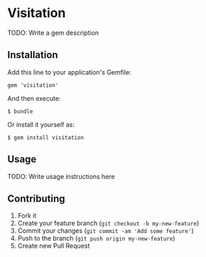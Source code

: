 # Visitation

TODO: Write a gem description

## Installation

Add this line to your application's Gemfile:

    gem 'visitation'

And then execute:

    $ bundle

Or install it yourself as:

    $ gem install visitation

## Usage

TODO: Write usage instructions here

## Contributing

1. Fork it
2. Create your feature branch (`git checkout -b my-new-feature`)
3. Commit your changes (`git commit -am 'Add some feature'`)
4. Push to the branch (`git push origin my-new-feature`)
5. Create new Pull Request
